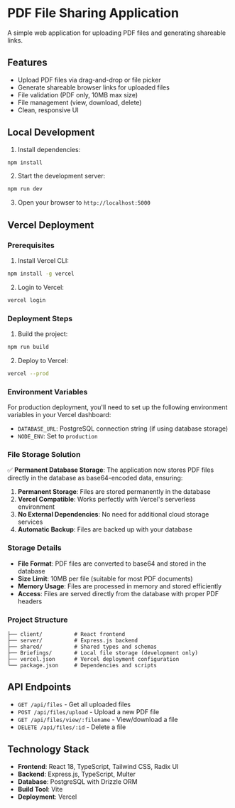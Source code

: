 # PDF File Sharing Application

A simple web application for uploading PDF files and generating shareable links.

## Features

- Upload PDF files via drag-and-drop or file picker
- Generate shareable browser links for uploaded files
- File validation (PDF only, 10MB max size)
- File management (view, download, delete)
- Clean, responsive UI

## Local Development

1. Install dependencies:
```bash
npm install
```

2. Start the development server:
```bash
npm run dev
```

3. Open your browser to `http://localhost:5000`

## Vercel Deployment

### Prerequisites

1. Install Vercel CLI:
```bash
npm install -g vercel
```

2. Login to Vercel:
```bash
vercel login
```

### Deployment Steps

1. Build the project:
```bash
npm run build
```

2. Deploy to Vercel:
```bash
vercel --prod
```

### Environment Variables

For production deployment, you'll need to set up the following environment variables in your Vercel dashboard:

- `DATABASE_URL`: PostgreSQL connection string (if using database storage)
- `NODE_ENV`: Set to `production`

### File Storage Solution

✅ **Permanent Database Storage**: The application now stores PDF files directly in the database as base64-encoded data, ensuring:

1. **Permanent Storage**: Files are stored permanently in the database
2. **Vercel Compatible**: Works perfectly with Vercel's serverless environment
3. **No External Dependencies**: No need for additional cloud storage services
4. **Automatic Backup**: Files are backed up with your database

### Storage Details

- **File Format**: PDF files are converted to base64 and stored in the database
- **Size Limit**: 10MB per file (suitable for most PDF documents)
- **Memory Usage**: Files are processed in memory and stored efficiently
- **Access**: Files are served directly from the database with proper PDF headers

### Project Structure

```
├── client/          # React frontend
├── server/          # Express.js backend
├── shared/          # Shared types and schemas
├── Briefings/       # Local file storage (development only)
├── vercel.json      # Vercel deployment configuration
└── package.json     # Dependencies and scripts
```

## API Endpoints

- `GET /api/files` - Get all uploaded files
- `POST /api/files/upload` - Upload a new PDF file
- `GET /api/files/view/:filename` - View/download a file
- `DELETE /api/files/:id` - Delete a file

## Technology Stack

- **Frontend**: React 18, TypeScript, Tailwind CSS, Radix UI
- **Backend**: Express.js, TypeScript, Multer
- **Database**: PostgreSQL with Drizzle ORM
- **Build Tool**: Vite
- **Deployment**: Vercel